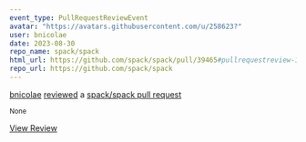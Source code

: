 ```yaml
---
event_type: PullRequestReviewEvent
avatar: "https://avatars.githubusercontent.com/u/258623?"
user: bnicolae
date: 2023-08-30
repo_name: spack/spack
html_url: https://github.com/spack/spack/pull/39465#pullrequestreview-1601680940
repo_url: https://github.com/spack/spack
---
```


<a href='https://github.com/bnicolae' target='_blank'>bnicolae</a> <a href='https://github.com/spack/spack/pull/39465#pullrequestreview-1601680940' target='_blank'>reviewed</a> a <a href='https://github.com/spack/spack/pull/39465' target='_blank'>spack/spack pull request</a>

<small>None</small>

<a href='https://github.com/spack/spack/pull/39465#pullrequestreview-1601680940' target='_blank'>View Review</a>
